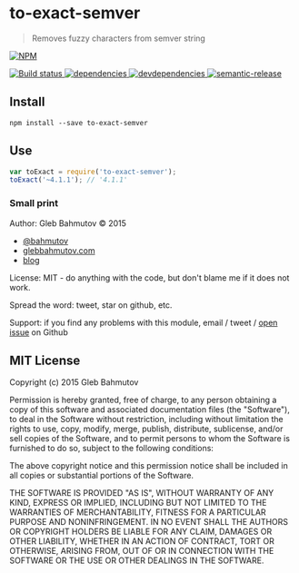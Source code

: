 # to-exact-semver

> Removes fuzzy characters from semver string

[![NPM][to-exact-semver-icon] ][to-exact-semver-url]

[![Build status][to-exact-semver-ci-image] ][to-exact-semver-ci-url]
[![dependencies][to-exact-semver-dependencies-image] ][to-exact-semver-dependencies-url]
[![devdependencies][to-exact-semver-devdependencies-image] ][to-exact-semver-devdependencies-url]
[![semantic-release][semantic-image] ][semantic-url]

## Install

    npm install --save to-exact-semver

## Use

```js
var toExact = require('to-exact-semver');
toExact('~4.1.1'); // '4.1.1'
```

### Small print

Author: Gleb Bahmutov &copy; 2015

* [@bahmutov](https://twitter.com/bahmutov)
* [glebbahmutov.com](http://glebbahmutov.com)
* [blog](http://glebbahmutov.com/blog/)

License: MIT - do anything with the code, but don't blame me if it does not work.

Spread the word: tweet, star on github, etc.

Support: if you find any problems with this module, email / tweet /
[open issue](https://github.com/bahmutov/to-exact-semver/issues) on Github

## MIT License

Copyright (c) 2015 Gleb Bahmutov

Permission is hereby granted, free of charge, to any person
obtaining a copy of this software and associated documentation
files (the "Software"), to deal in the Software without
restriction, including without limitation the rights to use,
copy, modify, merge, publish, distribute, sublicense, and/or sell
copies of the Software, and to permit persons to whom the
Software is furnished to do so, subject to the following
conditions:

The above copyright notice and this permission notice shall be
included in all copies or substantial portions of the Software.

THE SOFTWARE IS PROVIDED "AS IS", WITHOUT WARRANTY OF ANY KIND,
EXPRESS OR IMPLIED, INCLUDING BUT NOT LIMITED TO THE WARRANTIES
OF MERCHANTABILITY, FITNESS FOR A PARTICULAR PURPOSE AND
NONINFRINGEMENT. IN NO EVENT SHALL THE AUTHORS OR COPYRIGHT
HOLDERS BE LIABLE FOR ANY CLAIM, DAMAGES OR OTHER LIABILITY,
WHETHER IN AN ACTION OF CONTRACT, TORT OR OTHERWISE, ARISING
FROM, OUT OF OR IN CONNECTION WITH THE SOFTWARE OR THE USE OR
OTHER DEALINGS IN THE SOFTWARE.

[to-exact-semver-icon]: https://nodei.co/npm/to-exact-semver.png?downloads=true
[to-exact-semver-url]: https://npmjs.org/package/to-exact-semver
[to-exact-semver-ci-image]: https://travis-ci.org/bahmutov/to-exact-semver.png?branch=master
[to-exact-semver-ci-url]: https://travis-ci.org/bahmutov/to-exact-semver
[to-exact-semver-dependencies-image]: https://david-dm.org/bahmutov/to-exact-semver.png
[to-exact-semver-dependencies-url]: https://david-dm.org/bahmutov/to-exact-semver
[to-exact-semver-devdependencies-image]: https://david-dm.org/bahmutov/to-exact-semver/dev-status.png
[to-exact-semver-devdependencies-url]: https://david-dm.org/bahmutov/to-exact-semver#info=devDependencies
[semantic-image]: https://img.shields.io/badge/%20%20%F0%9F%93%A6%F0%9F%9A%80-semantic--release-e10079.svg
[semantic-url]: https://github.com/semantic-release/semantic-release



